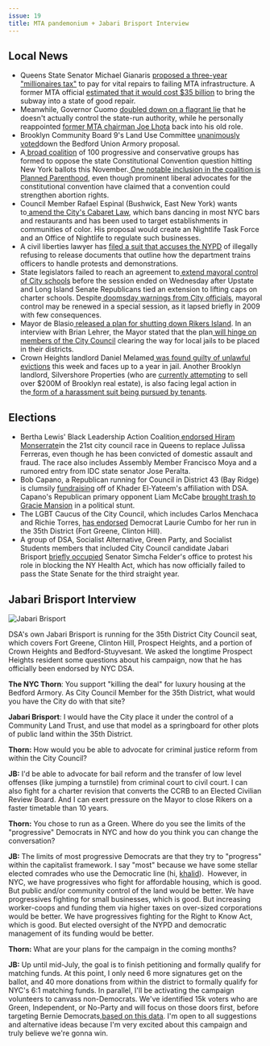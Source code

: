 ```yaml
---
issue: 19
title: MTA pandemonium + Jabari Brisport Interview
---
```


## Local News
* Queens State Senator Michael Gianaris [proposed a three-year "millionaires tax"](http://www.amny.com/transit/mta-millionaires-tax-could-fix-subways-queens-state-senator-says-1.13748360) to pay for vital repairs to failing MTA infrastructure. A former MTA official [estimated that it would cost $35 billion](https://commercialobserver.com/2017/06/at-co-infrastructure-event-former-mta-official-says-agency-needs-35b-to-fix-subway/) to bring the subway into a state of good repair.
* Meanwhile, Governor Cuomo [doubled down on a flagrant lie](http://gothamist.com/2017/06/23/cuomo_mta_kabuki_showtime.php) that he doesn't actually control the state-run authority, while he personally reappointed [former MTA chairman Joe Lhota](https://www.nytimes.com/2017/06/22/nyregion/joseph-lhota-mta.html) back into his old role.
* Brooklyn Community Board 9's Land Use Committee [unanimously voted](https://www.dnainfo.com/new-york/20170620/crown-heights/cb9-land-use-vote-bedford-union-armory)down the Bedford Union Armory proposal.
* A[ broad coalition](http://www.nystateofpolitics.com/2017/06/broad-coalition-forms-to-fight-con-con/) of 100 progressive and conservative groups has formed to oppose the state Constitutional Convention question hitting New York ballots this November.[ One notable inclusion in the coalition is Planned Parenthood](http://www.timesunion.com/local/article/Broad-coalition-forms-to-fight-constitutional-11229124.php), even though prominent liberal advocates for the constitutional convention have claimed that a convention could strengthen abortion rights.
* Council Member Rafael Espinal (Bushwick, East New York) wants to[ amend the City's Cabaret Law](http://www.kingscountypolitics.com/espinal-brings-citys-longtime-controversial-cabaret-laws-forefront/), which bans dancing in most NYC bars and restaurants and has been used to target establishments in communities of color. His proposal would create an Nightlife Task Force and an Office of Nightlife to regulate such businesses.
* A civil liberties lawyer has [filed a suit that accuses the NYPD](https://www.dnainfo.com/new-york/20170620/civic-center/nypd-protest-training-foil-lawsuit?utm_source=Manhattan&utm_campaign=5b134c556b-Mailchimp-NYC&utm_medium=email&utm_term=0_7456974fe2-5b134c556b-138159905) of illegally refusing to release documents that outline how the department trains officers to handle protests and demonstrations.
* State legislators failed to reach an agreement to[ extend mayoral control of City schools](http://www.newsday.com/news/region-state/albany-confronts-gridlock-on-mayoral-control-of-nyc-schools-1.13754244) before the session ended on Wednesday after Upstate and Long Island Senate Republicans tied an extension to lifting caps on charter schools. Despite[ doomsday warnings from City officials](http://www.nydailynews.com/news/politics/nyc-loses-1-6b-mayoral-control-schools-abandoned-article-1.3258239), mayoral control may be renewed in a special session, as it lapsed briefly in 2009 with few consequences.
* Mayor de Blasio[ released a plan for shutting down Rikers Island](http://www.politico.com/states/new-york/city-hall/story/2017/06/22/de-blasio-releases-a-rikers-shut-down-plan-still-hedging-on-jail-relocations-112986). In an interview with Brian Lehrer, the Mayor stated that the plan[ will hinge on members of the City Council](https://www.dnainfo.com/new-york/20170622/east-williamsburg/bill-de-blasio-mayor-rikers-island-close-jail-reform-bail-trail-speedy-criminal-justice) clearing the way for local jails to be placed in their districts.
* Crown Heights landlord Daniel Melamed[ was found guilty of unlawful evictions](https://www.dnainfo.com/new-york/20170622/crown-heights/unlawful-eviction-crown-heights-guilty-verdict-daniel-melamed) this week and faces up to a year in jail. Another Brooklyn landlord, Silvershore Properties (who are [currently attempting](https://therealdeal.com/2017/03/27/silvershore-looks-to-sell-half-of-its-nyc-real-estate-holdings/) to sell over $200M of Brooklyn real estate), is also facing legal action in the[ form of a harassment suit being pursued by tenants](https://www.dnainfo.com/new-york/20170613/greenpoint/silvershore-properties-landlord-tenant-mold-mice-rats-hpd-dob).

## Elections
* Bertha Lewis' Black Leadership Action Coalition[ endorsed Hiram Monserrate](http://gothamist.com/2017/06/22/hiram_monserrate.php)in the 21st city council race in Queens to replace Julissa Ferreras, even though he has been convicted of domestic assault and fraud. The race also includes Assembly Member Francisco Moya and a rumored entry from IDC state senator Jose Peralta.
* Bob Capano, a Republican running for Council in District 43 (Bay Ridge) is clumsily [fundraising](http://bobcapano.com/under-attack/) off of Khader El-Yateem's affiliation with DSA. Capano's Republican primary opponent Liam McCabe [brought trash to Gracie Mansion](http://www.kingscountypolitics.com/mccabe-brings-bay-ridge-garbage-gracie-mansion/) in a political stunt.
* The LGBT Caucus of the City Council, which includes Carlos Menchaca and Richie Torres, [has endorsed](http://www.brooklyneagle.com/articles/2017/6/23/cumbo-wins-support-lgbtq-council-colleagues) Democrat Laurie Cumbo for her run in the 35th District (Fort Greene, Clinton Hill).
* A group of DSA, Socialist Alternative, Green Party, and Socialist Students members that included City Council candidate Jabari Brisport [briefly occupied](https://www.facebook.com/SocialistNYC/videos/vb.151332011571244/1339973282707105/) Senator Simcha Felder's office to protest his role in blocking the NY Health Act, which has now officially failed to pass the State Senate for the third straight year.

## Jabari Brisport Interview

![Jabari Brisport](https://lh5.googleusercontent.com/9cCpw1t3u43ZaLjpQ3xRUoCJ0d606TE-yMhnV7npf0NmQjiA60CRC-oszDh89SlKN0lUrdESDNT1Lmi_1DiJk9JxniFcd8TQmVCApoyo3UKGCiKBGtK4VaKT3wnogB6qb7F4-mlp)

DSA's own Jabari Brisport is running for the 35th District City Council seat, which covers Fort Greene, Clinton Hill, Prospect Heights, and a portion of Crown Heights and Bedford-Stuyvesant. We asked the longtime Prospect Heights resident some questions about his campaign, now that he has officially been endorsed by NYC DSA.

**The NYC Thorn**: You support "killing the deal" for luxury housing at the Bedford Armory. As City Council Member for the 35th District, what would you have the City do with that site?

**Jabari Brisport**: I would have the City place it under the control of a Community Land Trust, and use that model as a springboard for other plots of public land within the 35th District.

**Thorn:** How would you be able to advocate for criminal justice reform from within the City Council?

**JB:** I'd be able to advocate for bail reform and the transfer of low level offenses (like jumping a turnstile) from criminal court to civil court. I can also fight for a charter revision that converts the CCRB to an Elected Civilian Review Board. And I can exert pressure on the Mayor to close Rikers on a faster timetable than 10 years.

**Thorn:** You chose to run as a Green. Where do you see the limits of the "progressive" Democrats in NYC and how do you think you can change the conversation?

**JB:** The limits of most progressive Democrats are that they try to "progress" within the capitalist framework. I say "most" because we have some stellar elected comrades who use the Democratic line (hi, [khalid](http://www.dsa-atlanta.org/khalid_kamau_wins_so_fulton_city_council_seat)).  However, in NYC, we have progressives who fight for affordable housing, which is good. But public and/or community control of the land would be better. We have progressives fighting for small businesses, which is good. But increasing worker-coops and funding them via higher taxes on over-sized corporations would be better. We have progressives fighting for the Right to Know Act, which is good. But elected oversight of the NYPD and democratic management of its funding would be better.

**Thorn:** What are your plans for the campaign in the coming months?

**JB:** Up until mid-July, the goal is to finish petitioning and formally qualify for matching funds. At this point, I only need 6 more signatures get on the ballot, and 40 more donations from within the district to formally qualify for NYC's 6:1 matching funds. In parallel, I'll be activating the campaign volunteers to canvass non-Democrats. We've identified 15k voters who are Green, Independent, or No-Party and will focus on those doors first, before targeting Bernie Democrats,[based on this data](https://www.nytimes.com/interactive/2016/04/19/us/elections/new-york-city-democratic-primary-results.html#14/40.6934/-73.9666). I'm open to all suggestions and alternative ideas because I'm very excited about this campaign and truly believe we're gonna win.
